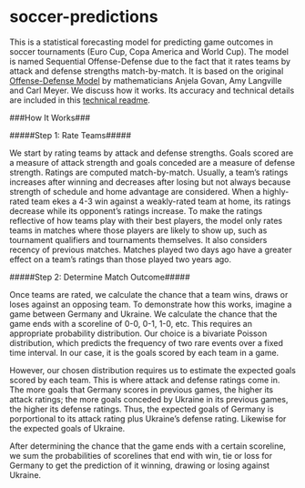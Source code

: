 # soccer-predictions

This is a statistical forecasting model for predicting game outcomes in soccer tournaments (Euro Cup, Copa America and World Cup).   The model is named Sequential Offense-Defense due to the fact that it rates teams by attack and defense strengths match-by-match.  It is based on the original [Offense-Defense Model](http://meyer.math.ncsu.edu/Meyer/Talks/OD_RankingCharleston.pdf) by mathematicians Anjela Govan, Amy Langville and Carl Meyer.   We discuss how it works.  Its accuracy and technical details are included in this [technical readme](https://github.com/thezane/soccer-predictions/blob/master/technicalReadme.pdf).

###How It Works###

#####Step 1: Rate Teams#####

We start by rating teams by attack and defense strengths.  Goals scored are a measure of attack strength and goals conceded are a measure of defense strength.  Ratings are computed match-by-match.  Usually, a team’s ratings increases after winning and decreases after losing but not always because strength of schedule and home advantage are considered.  When a highly-rated team ekes a 4-3 win against a weakly-rated team at home, its ratings decrease while its opponent’s ratings increase.  To make the ratings reflective of how teams play with their best players, the model only rates teams in matches where those players are likely to show up, such as tournament qualifiers and tournaments themselves.  It also considers recency of previous matches.  Matches played two days ago have a greater effect on a team’s ratings than those played two years ago.

#####Step 2: Determine Match Outcome#####

Once teams are rated, we calculate the chance that a team wins, draws or loses against an opposing team.  To demonstrate how this works,
imagine a game between Germany and Ukraine.  We calculate the chance that the game ends with a scoreline of 0-0, 0-1, 1-0, etc.  This
requires an appropriate probability distribution.  Our choice is a bivariate Poisson distribution, which predicts the frequency of two rare
events over a fixed time interval.  In our case, it is the goals scored by each team in a game.

However, our chosen distribution requires us to estimate the expected goals scored by each team.  This is where attack and defense ratings
come in.  The more goals that Germany scores in previous games, the higher its attack ratings; the more goals conceded by Ukraine in its
previous games, the higher its defense ratings.  Thus, the expected goals of Germany is porportional to its attack rating plus Ukraine’s
defense rating.  Likewise for the expected goals of Ukraine.

After determining the chance that the game ends with a certain scoreline, we sum the probabilities of scorelines that end with win, tie or
loss for Germany to get the prediction of it winning, drawing or losing against Ukraine.
